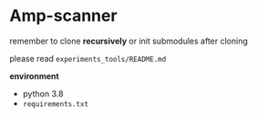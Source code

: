 # Amp-scanner
remember to clone **recursively** or init submodules after cloning

please read `experiments_tools/README.md`

**environment**
- python 3.8
- `requirements.txt`